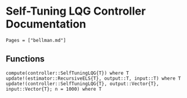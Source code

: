 # Self-Tuning LQG Controller Documentation
```@index
Pages = ["bellman.md"]
```

## Functions
```@docs
compute(controller::SelfTuningLQG{T}) where T
update!(estimator::RecursiveELS{T}, output::T, input::T) where T
update!(controller::SelfTuningLQG{T}, output::Vector{T}, input::Vector{T}; n = 1000) where T
```
